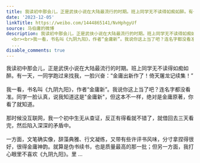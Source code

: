 ```yaml
---
title: 我读初中那会儿，正是武侠小说在大陆最流行的时期。班上同学无不读得如痴如醉。有一天，一同学跑过来找我，一脸兴奋：“金庸出新作了！倚天屠龙记续集！” 我一...
date: '2023-12-05'
linkTitle: https://weibo.com/1444865141/NvHphgyUf
source: 马伯庸的微博
description: 我读初中那会儿，正是武侠小说在大陆最流行的时期。班上同学无不读得如痴如醉。有一天，一同学跑过来找我，一脸兴奋：“金庸出新作了！倚天屠龙记续集！”
  <br><br>我一看，书名叫《九阴九阳》，作者“金庸新”。我说你这上当了吧？连名字都没看准。同学一脸认真，说我知道这是"金庸新"，但这本不一样，绝对是金庸原著，你看了就知道。<br><br>那时候没互联网，我一个初中生无从查证，反正有得看就不错了，就借回去三天看完，然后陷入深深的矛盾中。<br><br>一方面，文笔确实像，辞藻典雅、行文凝练，又带有些许评书风味，分寸拿捏得很好，很得金庸神韵。就算是伪书续书，也是质量最高的那一批；但另一方面，我打心眼里不喜欢《九阴九阳》。里
  ...
disable_comments: true
---
```

我读初中那会儿，正是武侠小说在大陆最流行的时期。班上同学无不读得如痴如醉。有一天，一同学跑过来找我，一脸兴奋：“金庸出新作了！倚天屠龙记续集！” <br><br>我一看，书名叫《九阴九阳》，作者“金庸新”。我说你这上当了吧？连名字都没看准。同学一脸认真，说我知道这是"金庸新"，但这本不一样，绝对是金庸原著，你看了就知道。<br><br>那时候没互联网，我一个初中生无从查证，反正有得看就不错了，就借回去三天看完，然后陷入深深的矛盾中。<br><br>一方面，文笔确实像，辞藻典雅、行文凝练，又带有些许评书风味，分寸拿捏得很好，很得金庸神韵。就算是伪书续书，也是质量最高的那一批；但另一方面，我打心眼里不喜欢《九阴九阳》。里 ...